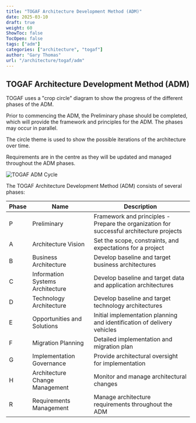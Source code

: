 ```yaml
---
title: "TOGAF Architecture Development Method (ADM)"
date: 2025-03-10
draft: true
weight: 60
ShowToc: false
TocOpen: false
tags: ["adm"]
categories: ["architecture", "togaf"]
author: "Gary Thomas"
url: "/architecture/togaf/adm"
---
```


## TOGAF Architecture Development Method (ADM)

TOGAF uses a "crop circle" diagram to show the progress of the different phases of the ADM.

Prior to commencing the ADM, the Preliminary phase should be completed, which will provide the framework and principles for the ADM. The phases may occur in parallel.

The circle theme is used to show the possible iterations of the architecture over time.

Requirements are in the centre as they will be updated and managed throughout the ADM phases.

![TOGAF ADM Cycle](/images/architecture/togaf/togafAdm.png)

The TOGAF Architecture Development Method (ADM) consists of several phases:

| Phase | Name | Description |
|-------|------|-------------|
| P | Preliminary | Framework and principles - Prepare the organization for successful architecture projects |
| A | Architecture Vision | Set the scope, constraints, and expectations for a project |
| B | Business Architecture | Develop baseline and target business architectures |
| C | Information Systems Architecture | Develop baseline and target data and application architectures |
| D | Technology Architecture | Develop baseline and target technology architectures |
| E | Opportunities and Solutions | Initial implementation planning and identification of delivery vehicles |
| F | Migration Planning | Detailed implementation and migration plan |
| G | Implementation Governance | Provide architectural oversight for implementation |
| H | Architecture Change Management | Monitor and manage architectural changes |
| R | Requirements Management | Manage architecture requirements throughout the ADM |


